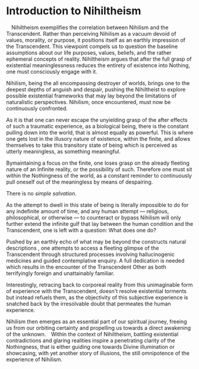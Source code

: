 # Introduction to Nihiltheism

 Nihiltheism exemplifies the correlation between Nihilism and the Transcendent. Rather than perceiving Nihilism as a vacuum devoid of values, morality, or purpose, it positions itself as an earthly impression of the Transcendent. This viewpoint compels us to question the baseline assumptions about our life purposes, values, beliefs, and the rather ephemeral concepts of reality. Nihiltheism argues that after the full grasp of existential meaninglessness reduces the entirety of existence into Nothing, one must consciously engage with it.

Nihilism, being the all encompassing destroyer of worlds, brings one to the deepest depths of anguish and despair, pushing the Nihiltheist to explore possible existential frameworks that may lay beyond the limitations of naturalistic perspectives.&nbsp;Nihilism, once encountered, must now be continuously confronted.

As it is that one can never escape the unyielding grasp of the after effects of such a traumatic experience, as a biological being, there is the constant pulling down into the world, that is almost equally as powerful. This is where one gets lost in the illusory nature of existence, within the finite, and allows themselves to take this transitory state of being which is perceived as utterly meaningless, as something meaningful.

Bymaintaining a focus on the finite, one loses grasp on the already fleeting nature of an Infinite reality, or the possibility of such. Therefore one must sit within the Nothingness of the world, as a constant reminder to continuously pull oneself out of the meaningless by means of despairing.

There is no _simple salvation_.

As the attempt to dwell in this state of being is literally impossible to do for any indefinite amount of time, and any human attempt — religious, philosophical, or otherwise — to counteract or bypass Nihilism will only further extend the infinite gulf that lay between the human condition and the Transcendent, one is left with a question: What does one do? 

Pushed by an earthly echo of what may be beyond the constructs natural descriptions , one attempts to access a fleeting glimpse of the Transcendent through structured processes involving hallucinogenic medicines and guided contemplative enquiry. A full dedication is needed which results in the encounter of the Transcendent Other as both terrifyingly foreign and unattainably familiar. 

Interestingly, retracing back to corporeal reality from this unimaginable form of experience with the Transcendent, doesn't resolve existential torments but instead refuels them, as the objectivity of this subjective experience is snatched back by the irresolvable doubt that permeates the human experience.

Nihilism then emerges as an essential part of our spiritual journey, freeing us from our orbiting certainty and propelling us towards a direct awakening of the unknown. Within the context of Nihiltheism, battling existential contradictions and glaring realities inspire a penetrating clarity of the Nothingness, that is either guiding one towards Divine illumination or showcasing, with yet another story of illusions, the still omnipotence of the experience of Nihilism.

